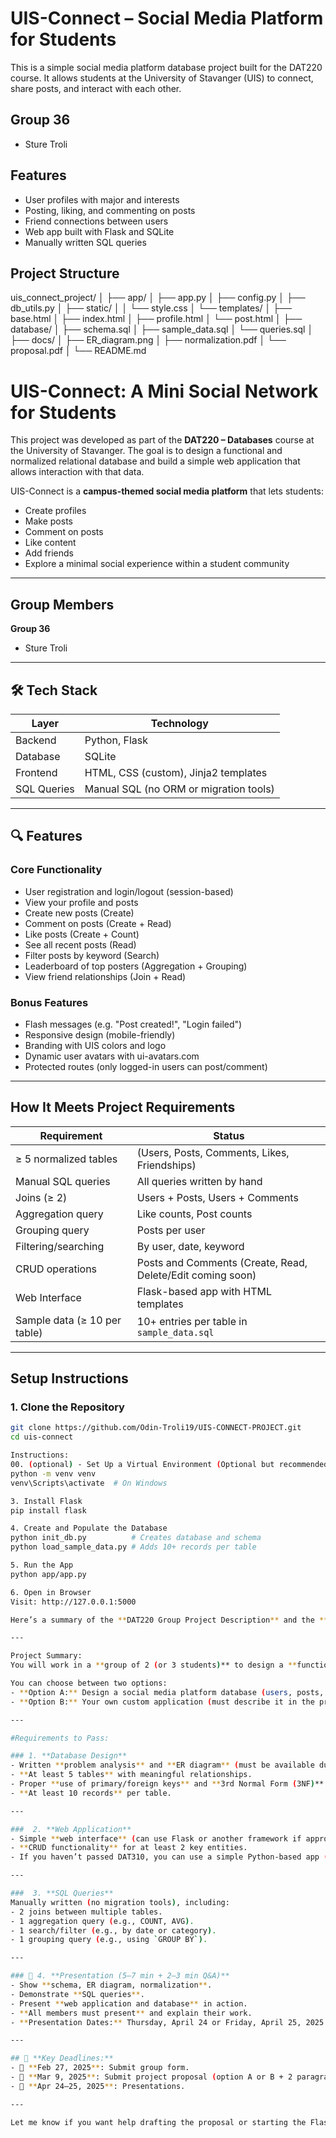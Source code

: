 # UIS-Connect – Social Media Platform for Students

This is a simple social media platform database project built for the DAT220 course. It allows students at the University of Stavanger (UIS) to connect, share posts, and interact with each other.

##  Group 36
- Sture Troli  


##  Features
- User profiles with major and interests
- Posting, liking, and commenting on posts
- Friend connections between users
- Web app built with Flask and SQLite
- Manually written SQL queries

##  Project Structure
uis_connect_project/ │ ├── app/ │ ├── app.py │ ├── config.py │ ├── db_utils.py │ ├── static/ │ │ └── style.css │ └── templates/ │ ├── base.html │ ├── index.html │ ├── profile.html │ └── post.html │ ├── database/ │ ├── schema.sql │ ├── sample_data.sql │ └── queries.sql │ ├── docs/ │ ├── ER_diagram.png │ ├── normalization.pdf │ └── proposal.pdf │ └── README.md

#  UIS-Connect: A Mini Social Network for Students

This project was developed as part of the **DAT220 – Databases** course at the University of Stavanger. The goal is to design a functional and normalized relational database and build a simple web application that allows interaction with that data.

UIS-Connect is a **campus-themed social media platform** that lets students:
- Create profiles
- Make posts
- Comment on posts
- Like content
- Add friends
- Explore a minimal social experience within a student community

---

##  Group Members
**Group 36**
- Sture Troli
---

## 🛠 Tech Stack

| Layer         | Technology        |
|--------------|-------------------|
| Backend       | Python, Flask     |
| Database      | SQLite            |
| Frontend      | HTML, CSS (custom), Jinja2 templates |
| SQL Queries   | Manual SQL (no ORM or migration tools) |

---

## 🔍 Features

### Core Functionality
-  User registration and login/logout (session-based)
-  View your profile and posts
-  Create new posts (Create)
-  Comment on posts (Create + Read)
-  Like posts (Create + Count)
-  See all recent posts (Read)
-  Filter posts by keyword (Search)
-  Leaderboard of top posters (Aggregation + Grouping)
-  View friend relationships (Join + Read)

### Bonus Features
-  Flash messages (e.g. "Post created!", "Login failed")
-  Responsive design (mobile-friendly)
-  Branding with UIS colors and logo
-  Dynamic user avatars with ui-avatars.com
-  Protected routes (only logged-in users can post/comment)

---

##  How It Meets Project Requirements

| Requirement                  | Status      |
|----------------------------- |-------------|
| ≥ 5 normalized tables        |  (Users, Posts, Comments, Likes, Friendships) |
| Manual SQL queries           |  All queries written by hand |
| Joins (≥ 2)                  |  Users + Posts, Users + Comments |
| Aggregation query            |  Like counts, Post counts |
| Grouping query               |  Posts per user |
| Filtering/searching          |  By user, date, keyword |
| CRUD operations              |  Posts and Comments (Create, Read, Delete/Edit coming soon) |
| Web Interface                |  Flask-based app with HTML templates |
| Sample data (≥ 10 per table) |  10+ entries per table in `sample_data.sql` |

---

##  Setup Instructions

### 1. Clone the Repository

```bash
git clone https://github.com/Odin-Troli19/UIS-CONNECT-PROJECT.git
cd uis-connect

Instructions:
00. (optional) - Set Up a Virtual Environment (Optional but recommended)
python -m venv venv
venv\Scripts\activate  # On Windows

3. Install Flask
pip install flask

4. Create and Populate the Database
python init_db.py          # Creates database and schema
python load_sample_data.py # Adds 10+ records per table

5. Run the App
python app/app.py

6. Open in Browser
Visit: http://127.0.0.1:5000

Here’s a summary of the **DAT220 Group Project Description** and the **requirements to pass**:

---

Project Summary:
You will work in a **group of 2 (or 3 students)** to design a **functional, normalized database** and build a **simple web application** that interacts with it. This project is **mandatory** and must be **completed successfully to qualify for the exam**.

You can choose between two options:
- **Option A:** Design a social media platform database (users, posts, likes, comments, etc.).
- **Option B:** Your own custom application (must describe it in the proposal).

---

#Requirements to Pass:

### 1. **Database Design**
- Written **problem analysis** and **ER diagram** (must be available during presentation).
- **At least 5 tables** with meaningful relationships.
- Proper **use of primary/foreign keys** and **3rd Normal Form (3NF)** normalization.
- **At least 10 records** per table.

---

###  2. **Web Application**
- Simple **web interface** (can use Flask or another framework if approved).
- **CRUD functionality** for at least 2 key entities.
- If you haven’t passed DAT310, you can use a simple Python-based app (must be approved within two weeks).

---

###  3. **SQL Queries**
Manually written (no migration tools), including:
- 2 joins between multiple tables.
- 1 aggregation query (e.g., COUNT, AVG).
- 1 search/filter (e.g., by date or category).
- 1 grouping query (e.g., using `GROUP BY`).

---

### 🎤 4. **Presentation (5–7 min + 2–3 min Q&A)**
- Show **schema, ER diagram, normalization**.
- Demonstrate **SQL queries**.
- Present **web application and database** in action.
- **All members must present** and explain their work.
- **Presentation Dates:** Thursday, April 24 or Friday, April 25, 2025.

---

## 📅 **Key Deadlines:**
- 📍 **Feb 27, 2025**: Submit group form.
- 📍 **Mar 9, 2025**: Submit project proposal (option A or B + 2 paragraphs).
- 📍 **Apr 24–25, 2025**: Presentations.

---

Let me know if you want help drafting the proposal or starting the Flask app!